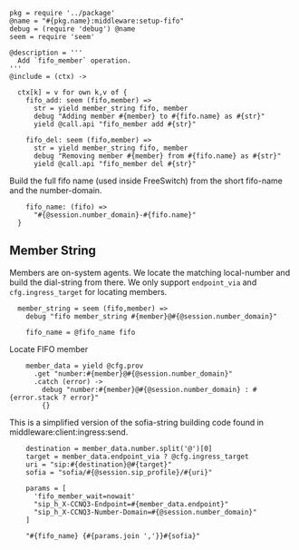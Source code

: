     pkg = require '../package'
    @name = "#{pkg.name}:middleware:setup-fifo"
    debug = (require 'debug') @name
    seem = require 'seem'

    @description = '''
      Add `fifo_member` operation.
    '''
    @include = (ctx) ->

      ctx[k] = v for own k,v of {
        fifo_add: seem (fifo,member) =>
          str = yield member_string fifo, member
          debug "Adding member #{member} to #{fifo.name} as #{str}"
          yield @call.api "fifo_member add #{str}"

        fifo_del: seem (fifo,member) =>
          str = yield member_string fifo, member
          debug "Removing member #{member} from #{fifo.name} as #{str}"
          yield @call.api "fifo_member del #{str}"

Build the full fifo name (used inside FreeSwitch) from the short fifo-name and the number-domain.

        fifo_name: (fifo) =>
          "#{@session.number_domain}-#{fifo.name}"
      }

Member String
-------------

Members are on-system agents. We locate the matching local-number and build the dial-string from there.
We only support `endpoint_via` and `cfg.ingress_target` for locating members.

      member_string = seem (fifo,member) =>
        debug "fifo member_string #{member}@#{@session.number_domain}"

        fifo_name = @fifo_name fifo

Locate FIFO member

        member_data = yield @cfg.prov
          .get "number:#{member}@#{@session.number_domain}"
          .catch (error) ->
            debug "number:#{member}@#{@session.number_domain} : #{error.stack ? error}"
            {}

This is a simplified version of the sofia-string building code found in middleware:client:ingress:send.

        destination = member_data.number.split('@')[0]
        target = member_data.endpoint_via ? @cfg.ingress_target
        uri = "sip:#{destination}@#{target}"
        sofia = "sofia/#{@session.sip_profile}/#{uri}"

        params = [
          'fifo_member_wait=nowait'
          "sip_h_X-CCNQ3-Endpoint=#{member_data.endpoint}"
          "sip_h_X-CCNQ3-Number-Domain=#{@session.number_domain}"
        ]

        "#{fifo_name} {#{params.join ','}}#{sofia}"

